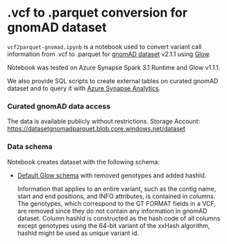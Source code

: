 
# .vcf to .parquet conversion for gnomAD dataset

 `vcf2parquet-gnomad.ipynb` is a notebook used to convert variant call information from .vcf to .parquet for [gnomAD dataset](https://docs.microsoft.com/en-us/azure/open-datasets/dataset-gnomad) v2.1.1 using [Glow](https://projectglow.io/). 

Notebook was tested on Azure Synapse Spark 3.1 Runtime and Glow v1.1.1.

We also provide SQL scripts to create external tables on curated gnomAD dataset and to query it with [Azure Synapse Analytics](https://azure.microsoft.com/en-us/services/synapse-analytics/).

### Curated gnomAD data access

The data is available publicly without restrictions. Storage Account: https://datasetgnomadparquet.blob.core.windows.net/dataset 


### Data schema 

Notebook creates dataset with the following schema:
    
* [Default Glow schema](https://glow.readthedocs.io/en/latest/etl/variant-data.html#vcf)  with removed genotypes and added hashId. 

    Information that applies to an entire variant, such as the contig name, start and end positions, and INFO attributes, is contained in columns. The genotypes, which correspond to the GT FORMAT fields in a VCF, are removed since they do not contain any information in gnomAD dataset. Column hashId is constructed as the hash code of all columns except genotypes using the 64-bit variant of the xxHash algorithm, hashId might be used as unique variant id.